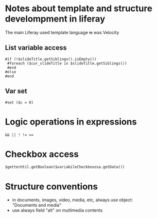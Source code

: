 # Notes about template and structure develompment in liferay

The main Liferay used template language ~~is~~ was Velocity

## List variable access
```
#if (!$slideTitle.getSiblings().isEmpty())
 #foreach ($cur_slideTitle in $slideTitle.getSiblings())
 #end
#else
#end
```

## Var set
```
#set ($c = 0)
```

# Logic operations in expressions
```
&& || ! != ==
```

# Checkbox access
```
$getterUtil.getBoolean($variabileCheckboxosa.getData())
```

# Structure conventions
+ in documents, images, video, media, etc, always use object: "Documents and media"
+ use always field "alt" on mutlimedia contents
